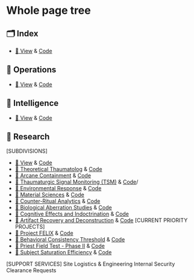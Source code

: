 # Whole page tree 

## 🗂 Index
- [📘 View](https://bodaga.github.io/Bodaga/) & [Code](https://github.com/Bodaga/Bodaga/blob/main/index.html)

## 🧩 Operations
- [📘 View](https://bodaga.github.io/Bodaga/operations.html) & [Code](https://github.com/Bodaga/Bodaga/blob/main/operations.html)

## 🧩 Intelligence
- [📘 View](https://bodaga.github.io/Bodaga/intelligence.html) & [Code](https://github.com/Bodaga/Bodaga/blob/main/intelligence.html)

## 🧩 Research
[SUBDIVISIONS]
- [📘 View](https://bodaga.github.io/Bodaga/research.html) & [Code](https://github.com/Bodaga/Bodaga/blob/main/research.html)
- [📘 Theoretical Thaumatolog](https://bodaga.github.io/Bodaga/theoretical_thaumatology.html) & [Code](https://github.com/Bodaga/Bodaga/blob/main/theoretical_thaumatology.html)
- [📘 Arcane Containment](https://bodaga.github.io/Bodaga/arcane_containment.html) & [Code](https://github.com/Bodaga/Bodaga/blob/main/arcane_containment.html)
- [📘 Thaumaturgic Signal Monitoring (TSM)](https://bodaga.github.io/Bodaga/theoretical_thaumatology.html) & [Code](https://github.com/Bodaga/Bodaga/blob/main/MaterialSciences.html)/
- [📘 Environmental Response](https://bodaga.github.io/Bodaga/environmental_response.html) & [Code](https://github.com/Bodaga/Bodaga/blob/main/environmental_response.html)
- [📘 Material Sciences](https://bodaga.github.io/Bodaga/research.html) & [Code](https://github.com/Bodaga/Bodaga/blob/main/MaterialSciences.html)
- [📘 Counter-Ritual Analytics](https://bodaga.github.io/Bodaga/counter_ritual_analytics.html) & [Code](https://github.com/Bodaga/Bodaga/blob/main/counter_ritual_analytics.html)
- [📘 Biological Aberration Studies](https://bodaga.github.io/Bodaga/biological_aberration_studies.html) & [Code](https://github.com/Bodaga/Bodaga/blob/main/biological_aberration_studies.html)
- [📘 Cognitive Effects and Indoctrination](https://bodaga.github.io/Bodaga/cognitive_effects.html) & [Code](https://github.com/Bodaga/Bodaga/blob/main/cognitive_effects.html)
- [📘 Artifact Recovery and Deconstruction](https://bodaga.github.io/Bodaga/artifact_recovery.html) & [Code](https://github.com/Bodaga/Bodaga/blob/main/artifact_recovery.html)
[CURRENT PRIORITY PROJECTS]
- [📘 Project FELIX](https://bodaga.github.io/Bodaga/project_felix.html) & [Code](https://github.com/Bodaga/Bodaga/blob/main/project_felix.html)
- [📘 Behavioral Consistency Threshold](https://bodaga.github.io/Bodaga/behavioral_threshold.html) & [Code](https://github.com/Bodaga/Bodaga/blob/main/behavioral_threshold.html)
- [📘 Priest Field Test - Phase II](https://bodaga.github.io/Bodaga/priest_field_test.html) & [Code](https://github.com/Bodaga/Bodaga/blob/main/priest_field_test.html)
- [📘 Subject Saturation Efficiency](https://bodaga.github.io/Bodaga/subject_saturation_efficiency.html) & [Code](https://github.com/Bodaga/Bodaga/blob/main/subject_saturation_efficiency.html)


[SUPPORT SERVICES]
Site Logistics & Engineering
Internal Security Clearance Requests
